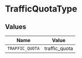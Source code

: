 # TrafficQuotaType


## Values

| Name            | Value           |
| --------------- | --------------- |
| `TRAFFIC_QUOTA` | traffic_quota   |